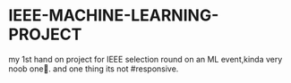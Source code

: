 # IEEE-MACHINE-LEARNING-PROJECT

my 1st hand on project for IEEE selection round on an ML event,kinda very noob one🤣.
and one thing its not #responsive.

